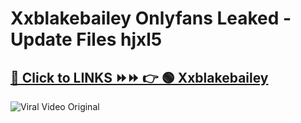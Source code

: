 
 # Xxblakebailey Onlyfans Leaked - Update Files hjxl5

## <h2><a href="https://clipsfans.com/Xxblakebailey&ref=git">🔗 Click to LINKS ⏩⏩ 👉 🟢 Xxblakebailey </a></h2>

<a href="https://clipsfans.com/Xxblakebailey&ref=git" rel="nofollow" data-target="animated-image.originalLink"><img src="https://i.ibb.co.com/xMMVF88/686577567.gif" alt="Viral Video Original" style="max-width: 100%; display: inline-block;" data-target="animated-image.originalImage"></a>

